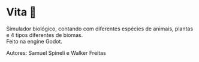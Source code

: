 # Vita :seedling:
 Simulador biológico, contando com diferentes espécies de animais, plantas e 4 tipos diferentes de biomas. \
 Feito na engine Godot.
 
Autores: Samuel Spineli e Walker Freitas
